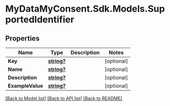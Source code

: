 # MyDataMyConsent.Sdk.Models.SupportedIdentifier

## Properties

Name | Type | Description | Notes
------------ | ------------- | ------------- | -------------
**Key** | [**string?**](string?.md) |  | [optional] 
**Name** | [**string?**](string?.md) |  | [optional] 
**Description** | [**string?**](string?.md) |  | [optional] 
**ExampleValue** | [**string?**](string?.md) |  | [optional] 

[[Back to Model list]](../README.md#documentation-for-models) [[Back to API list]](../README.md#documentation-for-api-endpoints) [[Back to README]](../README.md)

